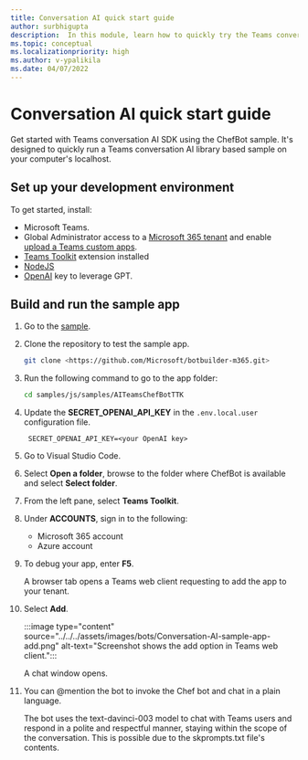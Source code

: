 ```yaml
---
title: Conversation AI quick start guide
author: surbhigupta
description:  In this module, learn how to quickly try the Teams conversational AI SDK.
ms.topic: conceptual
ms.localizationpriority: high
ms.author: v-ypalikila
ms.date: 04/07/2022
---
```


# Conversation AI quick start guide

Get started with Teams conversation AI SDK using the ChefBot sample. It's designed to quickly run a Teams conversation AI library based sample on your computer's localhost.

## Set up your development environment

To get started, install:

* Microsoft Teams.
* Global Administrator access to a [Microsoft 365 tenant](https://developer.microsoft.com/microsoft-365/dev-program?ocid=MSlearn&WT.mc_id=m365-16105-cxa) and enable [upload a Teams custom apps](https://learn.microsoft.com/en-us/microsoftteams/platform/concepts/build-and-test/prepare-your-o365-tenant#enable-custom-teams-apps-and-turn-on-custom-app-uploading?WT.mc_id=m365-84637-cxa).
* [Teams Toolkit](https://learn.microsoft.com/en-us/microsoftteams/platform/toolkit/install-teams-toolkit?tabs=vscode&pivots=visual-studio-code) extension installed
* [NodeJS](https://nodejs.org/en/)
* [OpenAI](https://openai.com/api/) key to leverage GPT.

## Build and run the sample app

1. Go to the [sample](https://github.com/microsoft/botbuilder-m365/tree/main/js/samples/04.ai.a.naturalLanguage.santaBot).

1. Clone the repository to test the sample app.

   ```bash
   git clone <https://github.com/Microsoft/botbuilder-m365.git>
   ```

1. Run the following command to go to the app folder:

   ```bash
   cd samples/js/samples/AITeamsChefBotTTK 
   ```

1. Update the **SECRET_OPENAI_API_KEY** in the `.env.local.user` configuration file.

   ```text
    SECRET_OPENAI_API_KEY=<your OpenAI key>
   ```

1. Go to Visual Studio Code.

1. Select **Open a folder**, browse to the folder where ChefBot is available and select **Select folder**.

1. From the left pane, select **Teams Toolkit**.

1. Under **ACCOUNTS**, sign in to the following:
   * Microsoft 365 account
   * Azure account

1. To debug your app, enter **F5**.

   A browser tab opens a Teams web client requesting to add the app to your tenant.

1. Select **Add**.

   :::image type="content" source="../../../assets/images/bots/Conversation-AI-sample-app-add.png" alt-text="Screenshot shows the add option in Teams web client.":::

   A chat window opens.

1. You can @mention the bot to invoke the Chef bot and chat in a plain language.

   The bot uses the text-davinci-003 model to chat with Teams users and respond in a polite and respectful manner, staying within the scope of the conversation. This is possible due to the skprompts.txt file's contents.
